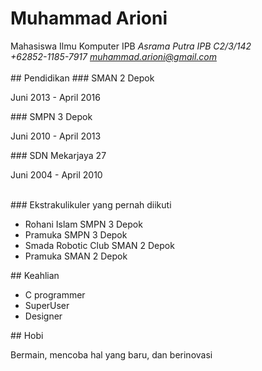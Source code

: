 # Muhammad Arioni
Mahasiswa Ilmu Komputer IPB *Asrama Putra IPB C2/3/142<br>+62852-1185-7917 muhammad.arioni@gmail.com*
	<br>
	<br>
	## Pendidikan
	### SMAN 2 Depok
	<p>Juni 2013 - April 2016</p>
	### SMPN 3 Depok</h3>
	<p>Juni 2010 - April 2013</p>
	### SDN Mekarjaya 27
	<p>Juni 2004 - April 2010</p>	
	### Ekstrakulikuler yang pernah diikuti
	<ul>
	<li>Rohani Islam SMPN 3 Depok</li>
	<li>Pramuka SMPN 3 Depok</li>
	<li>Smada Robotic Club SMAN 2 Depok</li>
	<li>Pramuka SMAN 2 Depok</li>
	</ul>
	## Keahlian
	<ul>
	<li>C programmer</li>
	<li>SuperUser</li>
	<li>Designer</li>
	</ul>
	## Hobi
	<p>Bermain, mencoba hal yang baru, dan berinovasi</p>
	<body>
</html>
